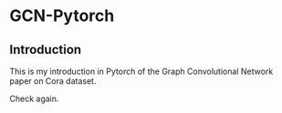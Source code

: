 # GCN-Pytorch

## Introduction
This is my introduction in Pytorch of the Graph Convolutional Network paper on Cora dataset.

Check again.